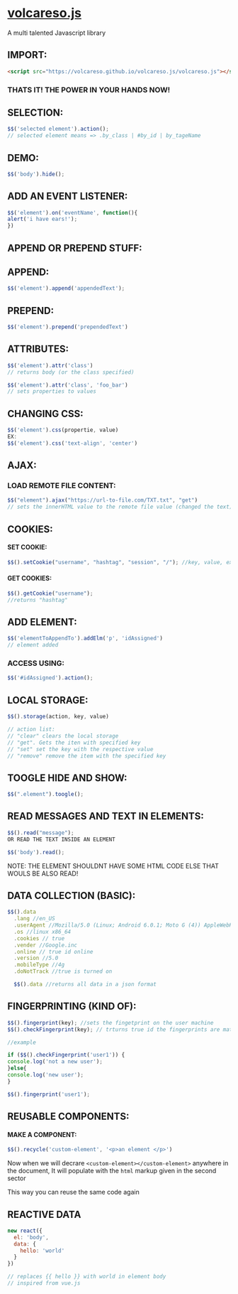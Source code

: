 # [volcareso.js](https://volcareso.github.io/volcareso.js/)
A multi talented Javascript library
## IMPORT:
``` html
<script src="https://volcareso.github.io/volcareso.js/volcareso.js"></script>
```
### THATS IT! THE POWER IN YOUR HANDS NOW!

## SELECTION:
``` javascript
$$('selected element').action();
// selected element means => .by_class | #by_id | by_tageName
```

## DEMO:
``` javascript
$$('body').hide();
```

## ADD AN EVENT LISTENER:
``` javascript 
$$('element').on('eventName', function(){
alert('i have ears!');
})
```

## APPEND OR PREPEND STUFF:
## APPEND:
``` javascript
$$('element').append('appendedText');
```

## PREPEND:
``` javascript
$$('element').prepend('prependedText')
```

## ATTRIBUTES:
``` javascript
$$('element').attr('class')
// returns body (or the class specified)

$$('element').attr('class', 'foo_bar')
// sets properties to values
```

## CHANGING CSS:
``` javascript
$$('element').css(propertie, value)
EX:
$$('element').css('text-align', 'center')
```

## AJAX:
### LOAD REMOTE FILE CONTENT:
``` javascript
$$("element").ajax("https://url-to-file.com/TXT.txt", "get")
// sets the innerHTML value to the remote file value (changed the text)
```

## COOKIES:

#### SET COOKIE:
``` javascript
$$().setCookie("username", "hashtag", "session", "/"); //key, value, expires, path
```

#### GET COOKIES:
``` javascript
$$().getCookie("username");
//returns "hashtag"
```

## ADD ELEMENT:

``` javascript
$$('elementToAppendTo').addElm('p', 'idAssigned')
// element added
```

### ACCESS USING:
``` javascript
$$('#idAssigned').action();
```

## LOCAL STORAGE:

``` javascript
$$().storage(action, key, value)

// action list:
// "clear" clears the local storage
// "get". Gets the iten with specified key
// "set" set the key with the respective value
// "remove" remove the item with the specified key
```

## TOOGLE HIDE AND SHOW:

``` javascript
$$(".element").toogle();
```

## READ MESSAGES AND TEXT IN ELEMENTS:

``` javascript
$$().read("message");
OR READ THE TEXT INSIDE AN ELEMENT

$$('body').read();
```

NOTE: THE ELEMENT SHOULDNT HAVE SOME HTML CODE ELSE THAT WOULS BE ALSO READ!

## DATA COLLECTION (BASIC):

``` javascript
$$().data
  .lang //en_US
  .userAgent //Mozilla/5.0 (Linux; Android 6.0.1; Moto G (4)) AppleWebKit/537.36 (KHTML, like Gecko) Chrome/91.0.4472.114 Mobile Safari/537.36"
  .os //linux x86_64
  .cookies // true
  .vender //Google.inc
  .online // true id online
  .version //5.0
  .mobileType //4g
  .doNotTrack //true is turned on

  $$().data //returns all data in a json format
```

## FINGERPRINTING (KIND OF):

``` javascript
$$().fingerprint(key); //sets the fingetprint on the user machine
$$().checkFingerprint(key); // trturns true id the fingerprints are matched (else false)

//example

if ($$().checkFingerprint('user1')) {
console.log('not a new user');
}else{
console.log('new user');
}

$$().fingerprint('user1');
```

## REUSABLE COMPONENTS:

#### MAKE A COMPONENT:
``` javascript
$$().recycle('custom-element', '<p>an element </p>')
```

Now when we will decrare `<custom-element></custom-element>` anywhere in the document, 
It will populate with the `html` markup given in the second sector

This way you can reuse the same code again


## REACTIVE DATA
``` javascript
new react({
  el: 'body', 
  data: {
    hello: 'world'
  }
})

// replaces {{ hello }} with world in element body
// inspired from vue.js
```
